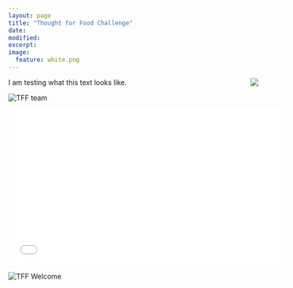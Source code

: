 ```yaml
---
layout: page
title: "Thought for Food Challenge"
date: 
modified:
excerpt:
image:
  feature: white.png
---
```


<img style="float: right" src="http://jadeproulx.com/images/tff-team.jpg"> I am testing what this text looks like.

![TFF team](http://jadeproulx.com/images/tff-team.jpg)

<iframe width="560" height="315" src="//www.youtube.com/embed/MtWa9sBSmXY" frameborder="0" allowfullscreen></iframe>

![TFF Welcome](http://jadeproulx.com/images/tff-2013.jpg)
